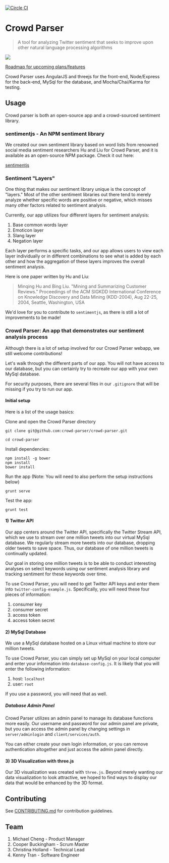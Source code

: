 [![Circle CI](https://circleci.com/gh/crowd-parser/crowd-parser/tree/master.svg?style=svg)](https://circleci.com/gh/crowd-parser/crowd-parser/tree/master)
# Crowd Parser

> A tool for analyzing Twitter sentiment that seeks to improve upon other natural language processing algorithms

<img src="client/assets/images/crowdparserlogo.png">

[Roadmap for upcoming plans/features](https://github.com/voyage-and-bay/voyage-and-bay)

Crowd Parser uses AngularJS and threejs for the front-end, Node/Express for the back-end, MySql for the database, and Mocha/Chai/Karma for testing.

## Usage

Crowd parser is both an open-source app and a crowd-sourced sentiment library.

### sentimentjs - An NPM sentiment library

We created our own sentiment library based on word lists from renowned social media sentiment researchers Hu and Liu for Crowd Parser, and it is available as an open-source NPM package. Check it out here:

[sentimentjs](https://github.com/crowd-parser/sentimentjs)


### Sentiment "Layers"

One thing that makes our sentiment library unique is the concept of "layers." Most of the other sentiment libraries out there tend to merely analyze whether specific words are positive or negative, which misses many other factors related to sentiment analysis.

Currently, our app utilizes four different layers for sentiment analysis:

1. Base common words layer
1. Emoticon layer
1. Slang layer
1. Negation layer

Each layer performs a specific tasks, and our app allows users to view each layer individually or in different combinations to see what is added by each other and how the aggregation of these layers improves the overall sentiment analysis.

Here is one paper written by Hu and Liu:

> Minqing Hu and Bing Liu. "Mining and Summarizing Customer Reviews." Proceedings of the ACM SIGKDD International Conference on Knowledge Discovery and Data Mining (KDD-2004), Aug 22-25, 2004, Seattle, Washington, USA

We'd love for you to contribute to `sentimentjs`, as there is still a lot of improvements to be made!

### Crowd Parser: An app that demonstrates our sentiment analysis process

Although there is a lot of setup involved for our Crowd Parser webapp, we still welcome contributions!

Let's walk through the different parts of our app. You will not have access to our database, but you can certainly try to recreate our app with your own MySql database.

For security purposes, there are several files in our `.gitignore` that will be missing if you try to run our app.

#### Initial setup

Here is a list of the usage basics:

Clone and open the Crowd Parser directory
```
git clone git@github.com:crowd-parser/crowd-parser.git

cd crowd-parser
```

Install dependencies:

```
npm install -g bower
npm install
bower install
```

Run the app (Note: You will need to also perform the setup instructions below)
```
grunt serve
```

Test the app:
```
grunt test
```

#### 1) Twitter API

Our app centers around the Twitter API, specifically the Twitter Stream API, which we use to stream over one million tweets into our virtual MySql database. We regularly stream more tweets into our database, dropping older tweets to save space. Thus, our database of one million tweets is continually updated.

Our goal in storing one million tweets is to be able to conduct interesting analyses on select keywords using our sentiment analysis library and tracking sentiment for these keywords over time.

To use Crowd Parser, you will need to get Twitter API keys and enter them into `twitter-config-example.js`. Specifically, you will need these four pieces of information:

1. consumer key
1. consumer secret
1. access token
1. access token secret

#### 2) MySql Database

We use a MySql database hosted on a Linux virtual machine to store our million tweets.

To use Crowd Parser, you can simply set up MySql on your local computer and enter your information into `database-config.js`. It is likely that you will enter the following information:

1. host: `localhost`
1. user: `root`

If you use a password, you will need that as well.

##### Database Admin Panel

Crowd Parser utilizes an admin panel to manage its database functions more easily. Our username and password for our admin panel are private, but you can access the admin panel by changing settings in `server/adminlogin` and `client/services/auth`. 

You can either create your own login information, or you can remove authentication altogether and just access the admin panel directly. 

#### 3) 3D Visualization with three.js

Our 3D visualization was created with `three.js`. Beyond merely wanting our data visualization to look attractive, we hoped to find ways to display our data that would be enhanced by the 3D format.

## Contributing

See [CONTRIBUTING.md](CONTRIBUTING.md) for contribution guidelines.

## Team

1. Michael Cheng - Product Manager
1. Cooper Buckingham - Scrum Master
1. Christina Holland - Technical Lead
1. Kenny Tran - Software Engineer

